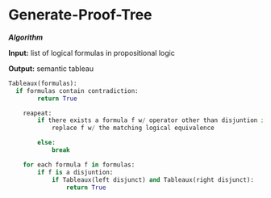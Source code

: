 # Generate-Proof-Tree


***Algorithm***

**Input:** list of logical formulas in propositional logic

**Output:** semantic tableau

```python
Tableaux(formulas):
  if formulas contain contradiction:
        return True

    reapeat:
        if there exists a formula f w/ operator other than disjuntion in formulas:
            replace f w/ the matching logical equivalence

        else:
            break

    for each formula f in formulas:
        if f is a disjuntion:
            if Tableaux(left disjunct) and Tableaux(right disjunct):
                return True
  ```                
                  


